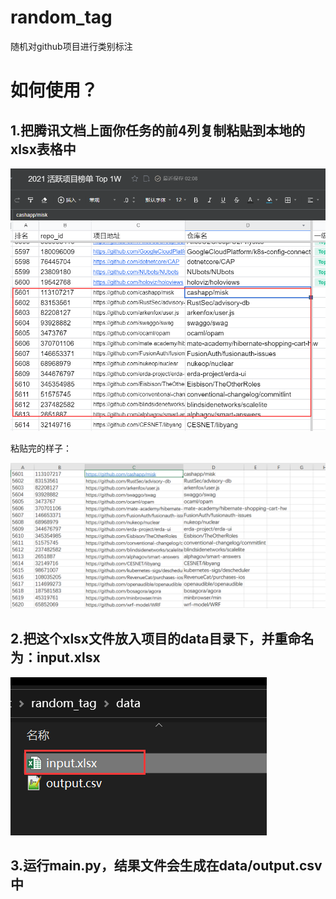 # random_tag

随机对github项目进行类别标注





# 如何使用？

## 1.把腾讯文档上面你任务的前4列复制粘贴到本地的xlsx表格中

![image-20220203020834563](README.assets/image-20220203020834563.png)

粘贴完的样子：

![image-20220203020936244](README.assets/image-20220203020936244.png)







## 2.把这个xlsx文件放入项目的data目录下，并重命名为：input.xlsx

![image-20220203021102849](README.assets/image-20220203021102849.png)



## 3.运行main.py，结果文件会生成在data/output.csv中
